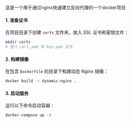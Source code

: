 这是一个用于通过nginx快速建立反向代理的一个docker项目

#### 1. 准备证书
在项目目录下创建 `certs` 文件夹，放入 SSL 证书和密钥文件：

```bash
mkdir certs
# 放入 cert.pem 和 key.pem 文件
```

#### 2. 构建镜像
在包含 `Dockerfile` 的目录下构建动态 Nginx 镜像：

```bash
docker build -t dynamic-nginx .
```

#### 3. 启动服务
运行以下命令启动容器：

```bash
docker-compose up -d
```